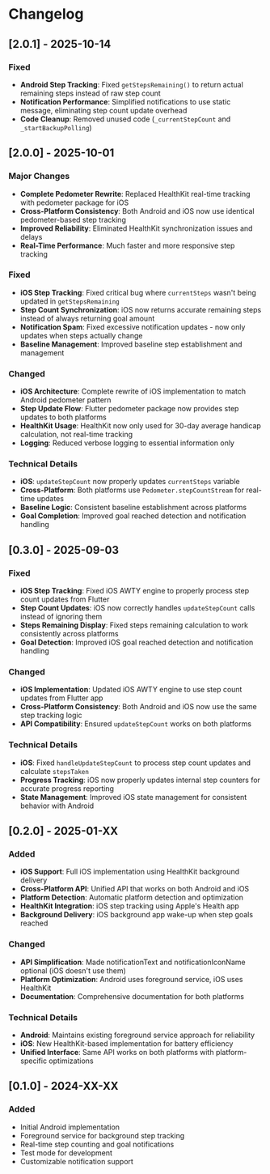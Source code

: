 # Changelog

## [2.0.1] - 2025-10-14

### Fixed
- **Android Step Tracking**: Fixed `getStepsRemaining()` to return actual remaining steps instead of raw step count
- **Notification Performance**: Simplified notifications to use static message, eliminating step count update overhead
- **Code Cleanup**: Removed unused code (`_currentStepCount` and `_startBackupPolling`)

## [2.0.0] - 2025-10-01

### Major Changes
- **Complete Pedometer Rewrite**: Replaced HealthKit real-time tracking with pedometer package for iOS
- **Cross-Platform Consistency**: Both Android and iOS now use identical pedometer-based step tracking
- **Improved Reliability**: Eliminated HealthKit synchronization issues and delays
- **Real-Time Performance**: Much faster and more responsive step tracking

### Fixed
- **iOS Step Tracking**: Fixed critical bug where `currentSteps` wasn't being updated in `getStepsRemaining`
- **Step Count Synchronization**: iOS now returns accurate remaining steps instead of always returning goal amount
- **Notification Spam**: Fixed excessive notification updates - now only updates when steps actually change
- **Baseline Management**: Improved baseline step establishment and management

### Changed
- **iOS Architecture**: Complete rewrite of iOS implementation to match Android pedometer pattern
- **Step Update Flow**: Flutter pedometer package now provides step updates to both platforms
- **HealthKit Usage**: HealthKit now only used for 30-day average handicap calculation, not real-time tracking
- **Logging**: Reduced verbose logging to essential information only

### Technical Details
- **iOS**: `updateStepCount` now properly updates `currentSteps` variable
- **Cross-Platform**: Both platforms use `Pedometer.stepCountStream` for real-time updates
- **Baseline Logic**: Consistent baseline establishment across platforms
- **Goal Completion**: Improved goal reached detection and notification handling

## [0.3.0] - 2025-09-03

### Fixed
- **iOS Step Tracking**: Fixed iOS AWTY engine to properly process step count updates from Flutter
- **Step Count Updates**: iOS now correctly handles `updateStepCount` calls instead of ignoring them
- **Steps Remaining Display**: Fixed steps remaining calculation to work consistently across platforms
- **Goal Detection**: Improved iOS goal reached detection and notification handling

### Changed
- **iOS Implementation**: Updated iOS AWTY engine to use step count updates from Flutter app
- **Cross-Platform Consistency**: Both Android and iOS now use the same step tracking logic
- **API Compatibility**: Ensured `updateStepCount` works on both platforms

### Technical Details
- **iOS**: Fixed `handleUpdateStepCount` to process step count updates and calculate `stepsTaken`
- **Progress Tracking**: iOS now properly updates internal step counters for accurate progress reporting
- **State Management**: Improved iOS state management for consistent behavior with Android

## [0.2.0] - 2025-01-XX

### Added
- **iOS Support**: Full iOS implementation using HealthKit background delivery
- **Cross-Platform API**: Unified API that works on both Android and iOS
- **Platform Detection**: Automatic platform detection and optimization
- **HealthKit Integration**: iOS step tracking using Apple's Health app
- **Background Delivery**: iOS background app wake-up when step goals reached

### Changed
- **API Simplification**: Made notificationText and notificationIconName optional (iOS doesn't use them)
- **Platform Optimization**: Android uses foreground service, iOS uses HealthKit
- **Documentation**: Comprehensive documentation for both platforms

### Technical Details
- **Android**: Maintains existing foreground service approach for reliability
- **iOS**: New HealthKit-based implementation for battery efficiency
- **Unified Interface**: Same API works on both platforms with platform-specific optimizations

## [0.1.0] - 2024-XX-XX

### Added
- Initial Android implementation
- Foreground service for background step tracking
- Real-time step counting and goal notifications
- Test mode for development
- Customizable notification support
